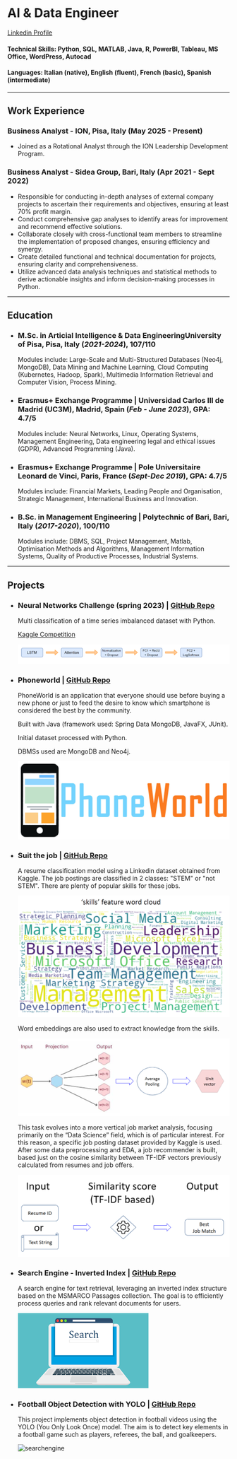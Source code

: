 # AI & Data Engineer
[Linkedin Profile](https://www.linkedin.com/in/daniele-laporta/)

#### Technical Skills: Python, SQL, MATLAB, Java, R, PowerBI, Tableau, MS Office, WordPress, Autocad
#### Languages: Italian (native), English (fluent), French (basic), Spanish (intermediate)

---------------------------------------------------------------------

## Work Experience
### Business Analyst - ION, Pisa, Italy (May 2025 - Present)
- Joined as a Rotational Analyst through the ION Leadership Development Program.


### Business Analyst - Sidea Group, Bari, Italy (Apr 2021 - Sept 2022)
- Responsible for conducting in-depth analyses of external company projects to ascertain their requirements and objectives, ensuring at least 70% profit margin.
- Conduct comprehensive gap analyses to identify areas for improvement and recommend effective solutions.
- Collaborate closely with cross-functional team members to streamline the implementation of proposed changes, ensuring efficiency and synergy.
- Create detailed functional and technical documentation for projects, ensuring clarity and comprehensiveness.
- Utilize advanced data analysis techniques and statistical methods to derive actionable insights and inform decision-making processes in Python.

---------------------------------------------------------------------
## Education

- ### M.Sc. in Articial Intelligence & Data EngineeringUniversity of Pisa, Pisa, Italy (_2021-2024_), 107/110
  
  Modules include: Large-Scale and Multi-Structured Databases (Neo4j, MongoDB), Data Mining and Machine Learning, Cloud Computing (Kubernetes, Hadoop, Spark), Multimedia Information Retrieval and Computer Vision, Process Mining.

- ### Erasmus+ Exchange Programme | Universidad Carlos III de Madrid (UC3M), Madrid, Spain (_Feb - June 2023_), GPA: 4.7/5
  
  Modules include: Neural Networks, Linux, Operating Systems, Management Engineering, Data engineering legal and ethical issues (GDPR), Advanced Programming (Java).

- ### Erasmus+ Exchange Programme | Pole Universitaire Leonard de Vinci, Paris, France (_Sept-Dec 2019_), GPA: 4.7/5

  Modules include: Financial Markets, Leading People and Organisation, Strategic Management, International Business and Innovation.

- ### B.Sc. in Management Engineering  | Polytechnic of Bari, Bari, Italy (_2017-2020_), 100/110
  
  Modules include: DBMS, SQL, Project Management, Matlab, Optimisation Methods and Algorithms, Management Information Systems, Quality of Productive Processes, Industrial Systems.

---------------------------------------------------------------------

## Projects
- ### Neural Networks Challenge (spring 2023) |  [GitHub Repo](https://github.com/dnlap/Neural-networks-challenge-spring-2023/tree/main)
  
  Multi classification of a time series imbalanced dataset with Python.

  [Kaggle Competition](https://www.kaggle.com/competitions/neural-networks-challenge-spring-2023/overview)

  ![Model](/assets/img/model.png)

- ### Phoneworld  |  [GitHub Repo](https://github.com/dnlap/phoneworld-1)

  PhoneWorld is an application that everyone should use before buying a new phone or just to feed the desire to know which smartphone is considered the best by the community.

  Built with Java (framework used: Spring Data MongoDB, JavaFX, JUnit).

  Initial dataset processed with Python.

  DBMSs used are MongoDB and Neo4j.

  ![logo](/assets/img/phoneworld.png)



- ### Suit the job  |  [GitHub Repo](https://github.com/dnlap/Suit-the-job)
  
  A resume classification model using a Linkedin dataset obtained from Kaggle. 
  The job postings are classified in 2 classes: "STEM" or "not STEM".
  There are plenty of popular skills for these jobs.
  
  ![skillsworldcloud](/assets/img/skillsworldcloud.png)
  
  Word embeddings are also used to extract knowledge from the skills.
  
  ![wordembedding](/assets/img/wordembedding.png)
  
  This task evolves into a more vertical job market analysis, focusing primarily on the “Data Science” field, which is of particular interest. For this reason, a specific job posting dataset provided by Kaggle is used. After some data preprocessing and EDA, a job recommender is built, based just on the cosine similarity between TF-IDF vectors previously calculated from resumes and job offers.
  
  ![tfidfrecommender](/assets/img/tfidfjobrecommender.png)

- ### Search Engine - Inverted Index  |  [GitHub Repo](https://github.com/F-Zinga/MIRCV-project)

  A search engine for text retrieval, leveraging an inverted index structure based on the MSMARCO Passages collection. The goal is to efficiently process queries and rank relevant documents for users.

  ![searchengine](/assets/img/searchengine.png)

- ### Football Object Detection with YOLO | [GitHub Repo](https://github.com/dnlap/football_yolo)
  
  This project implements object detection in football videos using the YOLO (You Only Look Once) model. The aim is to detect key elements in a football game such as players, referees, the ball, and goalkeepers.
  
   ![searchengine](/assets/img/od_preliminary_img.PNG)



